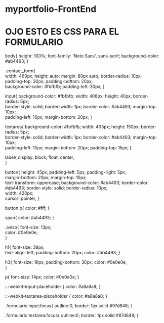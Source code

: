 # myportfolio-FrontEnd
# OJO ESTO ES CSS PARA EL FORMULARIO
body{
  height: 100%; 
  font-family: 'Noto Sans', sans-serif;
  background-color: #ab4493; 
}


.contact_form{  
  width: 460px; 
  height: auto;
  margin: 80px auto;
  border-radius: 10px;  
  padding-top: 30px;
  padding-bottom: 20px;  
  background-color: #fbfbfb; 
  padding-left: 30px; 
}


input{
  background-color: #fbfbfb; 
  width: 408px; 
  height: 40px; 
  border-radius: 5px;  
  border-style: solid; 
  border-width: 1px; 
  border-color: #ab4493; 
  margin-top: 10px;  
  padding-left: 10px;
  margin-bottom: 20px; 
}


textarea{
  background-color: #fbfbfb; 
  width: 405px; 
  height: 150px; 
  border-radius: 5px;  
  border-style: solid; 
  border-width: 1px; 
  border-color: #ab4493; 
  margin-top: 10px;  
  padding-left: 10px;
  margin-bottom: 20px; 
  padding-top: 15px; 
}


label{
  display: block; 
  float: center;  
}


button{
  height: 45px; 
  padding-left: 5px;
  padding-right: 5px;   
  margin-bottom: 20px; 
  margin-top: 10px;   
  text-transform: uppercase;
  background-color: #ab4493; 
  border-color: #ab4493; 
  border-style: solid; 
  border-radius: 10px;  
  width: 420px;   
  cursor: pointer;
}


button p{
  color: #fff; 
}


span{
  color: #ab4493; 
}


.aviso{
  font-size: 13px;  
  color: #0e0e0e;  
}


h1{
  font-size: 39px;  
  text-align: letf; 
  padding-bottom: 20px; 
  color: #ab4493;
}


h3{
  font-size: 16px; 
  padding-bottom: 30px;
  color: #0e0e0e;   
}


p{
  font-size: 14px; 
  color: #0e0e0e; 
}


::-webkit-input-placeholder {
 color: #a8a8a8;
}


::-webkit-textarea-placeholder {
 color: #a8a8a8;
}


.formulario input:focus{
  outline:0;
  border: 1px solid #97d848;
}


.formulario textarea:focus{
  outline:0;
  border: 1px solid #97d848;
}